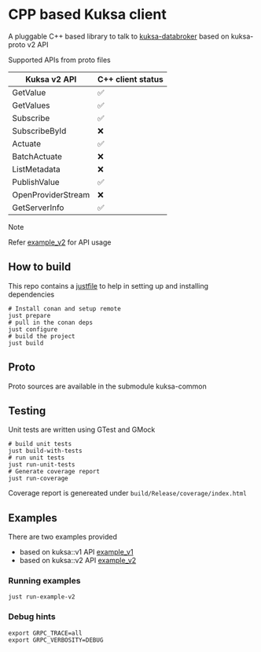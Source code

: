 # CPP based Kuksa client

A pluggable C++ based library to talk to [kuksa-databroker](https://github.com/eclipse-kuksa/kuksa-databroker)
based on kuksa-proto v2 API

Supported APIs from proto files

| Kuksa v2 API       | C++ client status  |
| ------------------ | -------------------|
| GetValue           | :white_check_mark: |
| GetValues          | :white_check_mark: |
| Subscribe          | :white_check_mark: |
| SubscribeById      | :x:|
| Actuate            | :white_check_mark: |
| BatchActuate       | :x:|
| ListMetadata       | :x:|
| PublishValue       | :white_check_mark: |
| OpenProviderStream | :x:|
| GetServerInfo      | :white_check_mark: |

> [!NOTE]
> Refer [example_v2](./example/example_v2.cpp) for API usage

## How to build

This repo contains a [justfile](https://github.com/casey/just) to help in
setting up and installing dependencies

```shell
# Install conan and setup remote
just prepare
# pull in the conan deps
just configure
# build the project
just build
```

## Proto

Proto sources are available in the submodule kuksa-common

## Testing

Unit tests are written using GTest and GMock

```shell
# build unit tests
just build-with-tests
# run unit tests
just run-unit-tests
# Generate coverage report
just run-coverage
```

Coverage report is genereated under `build/Release/coverage/index.html`

## Examples

There are two examples provided

- based on kuksa::v1 API [example_v1](example/example_v1.cpp)
- based on kuksa::v2 API [example_v2](example/example_v2.cpp)

### Running examples

```shell
just run-example-v2
```

### Debug hints

```shell
export GRPC_TRACE=all
export GRPC_VERBOSITY=DEBUG
```
